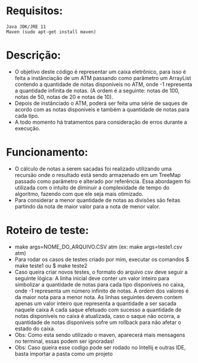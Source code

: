 # Requisitos:
	Java JDK/JRE 11
	Maven (sudo apt-get install maven)

# Descrição:
- O objetivo deste código é representar um caixa eletrônico, para isso é feita a instânciação de um ATM passando como parâmetro um ArrayList contendo a quantidade de notas disponíveis no ATM, onde -1 representa a quantidade infinita de notas. (A ordem é a seguinte: notas de 100, notas de 50, notas de 20 e notas de 10).
- Depois de instânciado o ATM, poderá ser feita uma série de saques de acordo com as notas disponíveis e também a quantidade de notas para cada tipo.
- A todo momento há tratamentos para consideração de erros durante a execução.
	
# Funcionamento:
- O cálculo de notas a serem sacadas foi realizado utilizando uma recursão onde o resultado está sendo armazenado em um TreeMap passado como parâmetro e alterado por referência. Essa abordagem foi utilizada com o intuito de diminuir a complexidade de tempo do algoritmo, fazendo com que ele seja mais otimizado.
- Para considerar a menor quantidade de notas as divisões são feitas partindo da nota de maior valor para a nota de menor valor.

# Roteiro de teste:
- make args=NOME_DO_ARQUIVO.CSV atm (ex: make args=teste1.csv atm)
- Para rodar os casos de testes criado por mim, executar os comandos 
		$ make teste1
			ou
		$ make teste2
- Caso queira criar novos testes, o formato do arquivo csv deve seguir a seguinte lógica:
		A linha inicial deve conter um valor inteiro para simbolizar a quantidade de notas para cada tipo disponíveis no caixa, onde -1 representa um número infinito de notas. A ordem dos valores é da maior nota para a menor nota.
		As linhas seguintes devem contem apenas um valor inteiro que representa a quantidade a ser sacada naquele caixa
		A cada saque efetuado com sucesso a quantidade de notas disponíveis no caixa é atualizada, caso o saque não ocorra, a quantidade de notas disponíveis sofre um rollback para não afetar o estado do caixa.
- Obs: Como esta sendo utilizado o maven, aparecerá mais mensagens no terminal, essas podem ser ignoradas!
- Obs: Caso queira esse codigo pode ser rodado no Intellij e outras IDE, basta importar a pasta como um projeto
